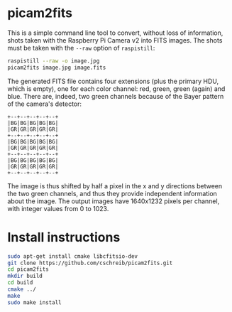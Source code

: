 # picam2fits

This is a simple command line tool to convert, without loss of information, shots taken with the Raspberry Pi Camera v2 into FITS images. The shots must be taken with the ```--raw``` option of ```raspistill```:
```bash
raspistill --raw -o image.jpg
picam2fits image.jpg image.fits
```

The generated FITS file contains four extensions (plus the primary HDU, which is empty), one for each color channel: red, green, green (again) and blue. There are, indeed, two green channels because of the Bayer pattern of the camera's detector:
```
+--+--+--+--+--+
|BG|BG|BG|BG|BG|
|GR|GR|GR|GR|GR|
+--+--+--+--+--+
|BG|BG|BG|BG|BG|
|GR|GR|GR|GR|GR|
+--+--+--+--+--+
|BG|BG|BG|BG|BG|
|GR|GR|GR|GR|GR|
+--+--+--+--+--+
```

The image is thus shifted by half a pixel in the x and y directions between the two green channels, and thus they provide independent information about the image. The output images have 1640x1232 pixels per channel, with integer values from 0 to 1023.


# Install instructions

```bash
sudo apt-get install cmake libcfitsio-dev
git clone https://github.com/cschreib/picam2fits.git
cd picam2fits
mkdir build
cd build
cmake ../
make
sudo make install
```
